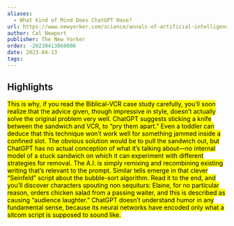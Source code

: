```yaml
---
aliases:
  - What Kind of Mind Does ChatGPT Have?
url: https://www.newyorker.com/science/annals-of-artificial-intelligence/what-kind-of-mind-does-chatgpt-have
author: Cal Newport
publisher: The New Yorker
order: -20230413060000
date: 2023-04-13
tags:
---
```


## Highlights
<mark>This is why, if you read the Biblical-VCR case study carefully, you’ll soon realize that the advice given, though impressive in style, doesn’t actually solve the original problem very well. ChatGPT suggests sticking a knife between the sandwich and VCR, to “pry them apart.” Even a toddler can deduce that this technique won’t work well for something jammed inside a confined slot. The obvious solution would be to pull the sandwich out, but ChatGPT has no actual conception of what it’s talking about—no internal model of a stuck sandwich on which it can experiment with different strategies for removal. The A.I. is simply remixing and recombining existing writing that’s relevant to the prompt. Similar tells emerge in that clever “Seinfeld” script about the bubble-sort algorithm. Read it to the end, and you’ll discover characters spouting non sequiturs: Elaine, for no particular reason, orders chicken salad from a passing waiter, and this is described as causing “audience laughter.” ChatGPT doesn’t understand humor in any fundamental sense, because its neural networks have encoded only what a sitcom script is supposed to sound like.</mark>

